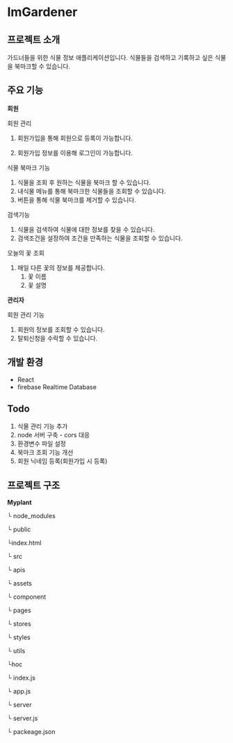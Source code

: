 # ImGardener

## 프로젝트 소개

가드너들을 위한 식물 정보 애플리케이션입니다. 식물들을 검색하고 기록하고 싶은 식물을 북마크할 수 있습니다.

## 주요 기능

**회원**

회원 관리

1. 회원가입을 통해 회원으로 등록이 가능합니다.

1. 회원가입 정보를 이용해 로그인이 가능합니다.

식물 북마크 기능

1. 식물을 조회 후 원하는 식물을 북마크 할 수 있습니다.
2. 내식물 메뉴를 통해 북마크한 식물들을 조회할 수 있습니다.
3. 버튼을 통해 식물 북마크를 제거할 수 있습니다.

검색기능

1. 식물을 검색하여 식물에 대한 정보를 찾을 수 있습니다.
2. 검색조건을 설정하여 조건을 만족하는 식물을 조회할 수 있습니다.

오늘의 꽃 조회

1. 매일 다른 꽃의 정보를 제공합니다.
   1. 꽃 이름
   2. 꽃 설명

**관리자**

회원 관리 기능

1. 회원의 정보를 조회할 수 있습니다.
2. 탈퇴신청을 수락할 수 있습니다.

## 개발 환경

- React
- firebase Realtime Database

## Todo

1. 식물 관리 기능 추가
2. node 서버 구축 - cors 대응
3. 환경변수 파일 설정
4. 북마크 조회 기능 개선
5. 회원 닉네임 등록(회원가입 시 등록)

## 프로젝트 구조

**Myplant**

└ node_modules

└ public

└index.html

└ src

└ apis

└ assets

└ component

└ pages

└ stores

└ styles

└ utils

└hoc

└ index.js

└ app.js

└ server

└ server.js

└ packeage.json
